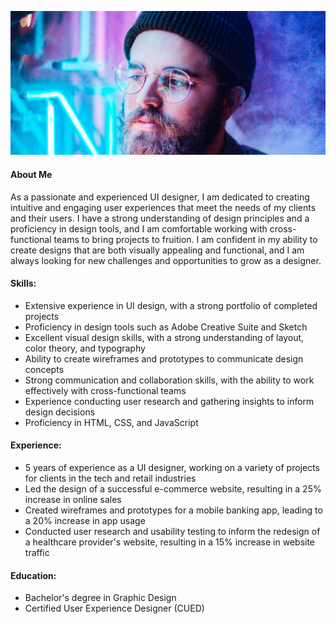 
![](./20240324172400.png)

#### About Me  

As a passionate and experienced UI designer, I am dedicated to creating intuitive and engaging user experiences that meet the needs of my clients and their users. I have a strong understanding of design principles and a proficiency in design tools, and I am comfortable working with cross-functional teams to bring projects to fruition. I am confident in my ability to create designs that are both visually appealing and functional, and I am always looking for new challenges and opportunities to grow as a designer.  

#### Skills:  

- Extensive experience in UI design, with a strong portfolio of completed projects  
- Proficiency in design tools such as Adobe Creative Suite and Sketch  
- Excellent visual design skills, with a strong understanding of layout, color theory, and typography  
- Ability to create wireframes and prototypes to communicate design concepts  
- Strong communication and collaboration skills, with the ability to work effectively with cross-functional teams  
- Experience conducting user research and gathering insights to inform design decisions  
- Proficiency in HTML, CSS, and JavaScript  

#### Experience:  

- 5 years of experience as a UI designer, working on a variety of projects for clients in the tech and retail industries  
- Led the design of a successful e-commerce website, resulting in a 25% increase in online sales  
- Created wireframes and prototypes for a mobile banking app, leading to a 20% increase in app usage  
- Conducted user research and usability testing to inform the redesign of a healthcare provider's website, resulting in a 15% increase in website traffic  

#### Education:  

- Bachelor's degree in Graphic Design  
- Certified User Experience Designer (CUED)